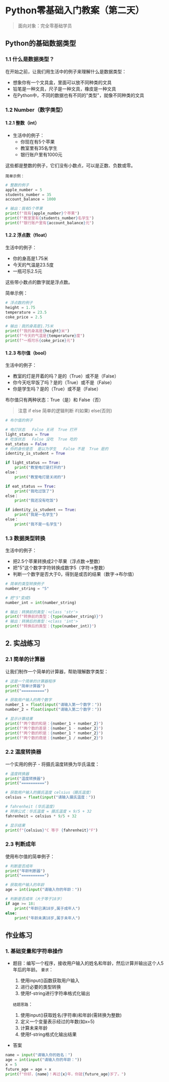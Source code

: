 # Python零基础入门教案（第二天）
> 面向对象：完全零基础学员

## Python的基础数据类型

### 1.1 什么是数据类型？
在开始之前，让我们用生活中的例子来理解什么是数据类型：
- 想象你有一个文具盒，里面可以放不同种类的文具
- 铅笔是一种文具，尺子是一种文具，橡皮是一种文具
- 在Python中，不同的数据也有不同的"类型"，就像不同种类的文具

### 1.2 Number（数字类型）

#### 1.2.1 整数（int）
* 生活中的例子：
    - 你现在有5个苹果
    - 教室里有35名学生
    - 银行账户里有1000元

这些都是整数的例子，它们没有小数点，可以是正数、负数或零。

`简单示例：`
```python
# 整数的例子
apple_number = 5
students_number = 35
account_balance = 1000

# 输出：我有5个苹果
print(f"我有{apple_number}个苹果")
print(f"教室里有{students_number}名学生")  
print(f"银行账户里有{account_balance}元")  
```

#### 1.2.2 浮点数（float）

生活中的例子：
* 你的身高是1.75米
* 今天的气温是23.5度
* 一瓶可乐2.5元

这些带小数点的数字就是浮点数。

简单示例：

```python
# 浮点数的例子
height = 1.75
temperature = 23.5
coke_price = 2.5

# 输出：我的身高是1.75米
print(f"我的身高是{height}米")
print(f"今天的气温是{temperature}度")
print(f"一瓶可乐{coke_price}元")

```

#### 1.2.3 布尔值（bool）
生活中的例子：

* 教室的灯是开着的吗？是的（True）或不是（False）
* 你今天吃早饭了吗？是的（True）或不是（False）
* 你是学生吗？是的（True）或不是（False）

布尔值只有两种状态：True（是）和 False（否）

> 注意 if else 简单的逻辑判断  if(如果)   else(否则)

```python
# 布尔值的例子

# 电灯状态   False 关闭  True 打开
light_status = True
# 吃饭状态   False 没吃  True 吃的
eat_status = False
# 你的身份是否  是以为学生   False 不是  True 是的
identity_is_student = True

if light_status == True:
    print("教室电灯是打开的")
else：
    print("教室电灯是关闭的")

if eat_status == True:
    print("我吃过饭了")
else：
    print("我还没有吃饭")

if identity_is_student == True:
    print("我是一名学生")
else：
    print("我不是一名学生")

```

### 1.3 数据类型转换

生活中的例子：

* 把2.5个苹果转换成2个苹果（浮点数→整数）
* 把"5"这个数字字符转换成数字5（字符→整数）
* 判断一个数字是否大于0，得到是或否的结果（数字→布尔值）

```python
# 简单的类型转换例子
number_string = "5"

# 把"5"变成5
number_int = int(number_string)

# 输出：转换前的类型：<class 'str'>
print(f"转换前的类型：{type(number_string)}") 
# 输出：转换后的类型：<class 'int'>
print(f"转换后的类型：{type(number_int)}")  

```

## 2. 实战练习

### 2.1 简单的计算器

让我们制作一个简单的计算器，帮助理解数字类型：

```python
# 这是一个简单的计算器程序
print("简单计算器")
print("==========")

# 获取用户输入的两个数字
number_1 = float(input("请输入第一个数字："))
number_2 = float(input("请输入第二个数字："))

# 显示计算结果
print(f"两个数的和是：{number_1 + number_2}")
print(f"两个数的差是：{number_1 - number_2}")
print(f"两个数的积是：{number_1 * number_2}")
print(f"两个数的商是：{number_1 / number_2}")

```

### 2.2 温度转换器
一个实用的例子 - 将摄氏温度转换为华氏温度：

```python
# 温度转换器
print("温度转换器")
print("==========")

# 获取用户输入的摄氏温度 celsius（摄氏温度）
celsius = float(input("请输入摄氏温度："))

# fahrenheit (华氏温度)
# 转换公式：华氏温度 = 摄氏温度 × 9/5 + 32
fahrenheit = celsius * 9/5 + 32

# 显示结果
print(f"{celsius}°C 等于 {fahrenheit}°F")

```

### 2.3 判断成年

使用布尔值的简单例子：

```python
# 判断是否成年
print("年龄判断器")
print("==========")

# 获取用户输入的年龄
age = int(input("请输入你的年龄："))

# 判断是否成年（大于等于18岁）
if age >= 18:
    print("年龄已满18岁,属于成年人")
else:
    print("年龄未满18岁,属于未年人")


```

## 作业练习

### 1. 基础变量和字符串操作

* 题目：编写一个程序，接收用户输入的姓名和年龄，然后计算并输出这个人5年后的年龄。
    `要求`：
    1. 使用input()函数获取用户输入
    2. 进行必要的类型转换
    3. 使用f-string进行字符串格式化输出

    `结题思路`：
    1. 使用input()获取姓名(字符串)和年龄(需转换为整数)
    2. 定义一个变量表示经过的年数(如x=5)
    3. 计算未来年龄
    4. 使用f-string格式化输出结果

* 答案
```python
name = input("请输入你的姓名：")
age = int(input("请输入你的年龄："))
x = 5
future_age = age + x
print(f"你好，{name}！再过{x}年，你就{future_age}岁了。")
```

